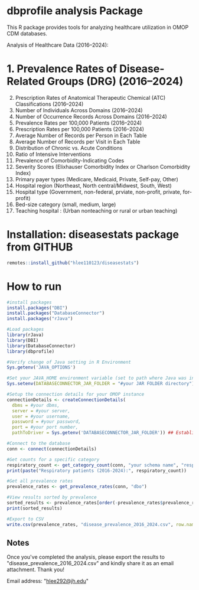 # dbprofile analysis Package

This R package provides tools for analyzing healthcare utilization in OMOP CDM databases.

Analysis of Healthcare Data (2016–2024):

# 1. Prevalence Rates of Disease-Related Groups (DRG) (2016–2024)
2. Prescription Rates of Anatomical Therapeutic Chemical (ATC) Classifications (2016–2024)
3. Number of Individuals Across Domains (2016–2024)
4. Number of Occurrence Records Across Domains (2016–2024)
5. Prevalence Rates per 100,000 Patients (2016–2024)
6. Prescription Rates per 100,000 Patients (2016–2024)
7. Average Number of Records per Person in Each Table
8. Average Number of Records per Visit in Each Table
9. Distribution of Chronic vs. Acute Conditions
10. Ratio of Intensive Interventions
11. Prevalence of Comorbidity-Indicating Codes
12. Severity Scores (Elixhauser Comorbidity Index or Charlson Comorbidity Index)
13. Primary payer types (Medicare, Medicaid, Private, Self-pay, Other)
14. Hospital region (Northeast, North central/Midwest, South, West)
15. Hospital type (Government, non-federal, prviate, non-profit, private, for-profit)
16. Bed-size category (small, medium, large)
17. Teaching hospital : (Urban nonteaching or rural or urban teaching)

# Installation: diseasestats package from GITHUB 

```r
remotes::install_github("hlee110123/diseasestats")
```
# How to run

```r
#install packages 
install.packages("DBI")
install.packages("DatabaseConnector")
install.packages("rJava")

#Load packages
library(rJava)
library(DBI)
library(DatabaseConnector)
library(dbprofile)

#Verify change of Java setting in R Environment
Sys.getenv('JAVA_OPTIONS')

#Set your JAVA_HOME environment variable (set to path where Java was installed)
Sys.setenv(DATABASECONNECTOR_JAR_FOLDER = "#your JAR FOLDER directory") 

#Setup the connection details for your OMOP instance
connectionDetails <- createConnectionDetails(   
  dbms = #your dbms,   
  server = #your server,   
  user = #your username,   
  password = #your password,   
  port = #your port number,   
  pathToDriver = Sys.getenv('DATABASECONNECTOR_JAR_FOLDER')) ## Establish a connection using the DatabaseConnector "connect" function 

#Connect to the database
conn <- connect(connectionDetails)

#Get counts for a specific category
respiratory_count <- get_category_count(conn, "your schema name", "respiratory")
print(paste("Respiratory patients (2016-2024):", respiratory_count))

#Get all prevalence rates
prevalence_rates <- get_prevalence_rates(conn, "dbo")

#View results sorted by prevalence
sorted_results <- prevalence_rates[order(-prevalence_rates$prevalence_rate), ]
print(sorted_results)

#Export to CSV
write.csv(prevalence_rates, "disease_prevalence_2016_2024.csv", row.names = FALSE)
```

## Notes
Once you've completed the analysis, please export the results to "disease_prevalence_2016_2024.csv" and kindly share it as an email attachment. Thank you! 

Email address: "hlee292@jh.edu"

